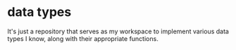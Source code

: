 # data types
It's just a repository that serves as my workspace to implement various data types I know, along with their appropriate functions.
